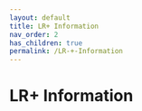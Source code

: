 ```yaml
---
layout: default
title: LR+ Information
nav_order: 2
has_children: true
permalink: /LR-+-Information
---
```


# LR+ Information
